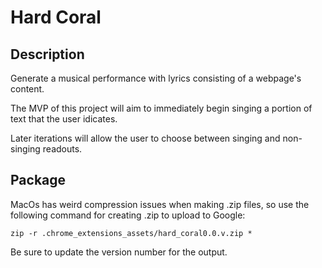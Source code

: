 # Hard Coral

## Description
Generate a musical performance with lyrics consisting of a webpage's content.

The MVP of this project will aim to immediately begin singing a portion of text that the user idicates.

Later iterations will allow the user to choose between singing and non-singing readouts.

## Package
MacOs has weird compression issues when making .zip files, so use the following command for creating .zip to upload to Google:

    zip -r .chrome_extensions_assets/hard_coral0.0.v.zip *

Be sure to update the version number for the output.

